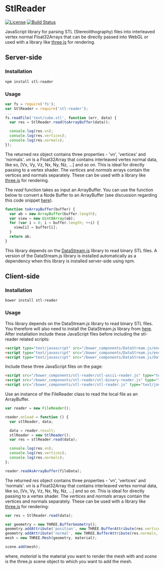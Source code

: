 # StlReader

[![License](https://img.shields.io/badge/license-MIT-yellowgreen.svg)](http://opensource.org/licenses/MIT)
[![Build Status](https://travis-ci.org/tatx/stl-reader.svg?branch=master)](https://travis-ci.org/tatx/stl-reader)

JavaScript library for parsing STL (Stereolithography) files into interleaved
vertex normal Float32Arrays that can be directly passed into WebGL or used with
a library like [three.js](http://threejs.org/) for rendering.

## Server-side

### Installation

```
npm install stl-reader
```

### Usage

```JavaScript
var fs = require('fs');
var StlReader = require('stl-reader');
...
fs.readFile('test/cube.stl', function (err, data) {
  var res = StlReader.read(toArrayBuffer(data));

  console.log(res.vn);
  console.log(res.vertices);
  console.log(res.normals);
});
```

The returned *res* object contains three properties - 'vn', 'vertices' and
'normals'. *vn* is a Float32Array that contains interleaved vertex
normal data, like so, [Vx, Vy, Vz, Nx, Ny, Nz, ...] and so on. This is ideal
for directly passing to a vertex shader. The *vertices* and *normals* arrays
contain the vertices and normals separately. These can be used with a library
like [three.js](http://threejs.org/) for rendering.

The *read* function takes as input an ArrayBuffer. You can use the function
below to convert a Node Buffer to an ArrayBuffer (see discussion regarding this
code snippet [here](http://stackoverflow.com/questions/8609289/convert-a-binary-nodejs-buffer-to-javascript-arraybuffer)).

```JavaScript
function toArrayBuffer(buffer) {
  var ab = new ArrayBuffer(buffer.length);
  var view = new Uint8Array(ab);
  for (var i = 0; i < buffer.length; ++i) {
    view[i] = buffer[i];
  }
  return ab;
}
```

This library depends on the [DataStream.js](https://github.com/kig/DataStream.js)
library to read binary STL files. A version of the DataStream.js library is
installed automatically as a dependency when this library is installed
server-side using npm.

## Client-side

### Installation

```
bower install stl-reader
```

### Usage

This library depends on the DataStream.js library to read binary STL files. You
therefore will also need to install the DataStream.js library from
[here](https://github.com/kig/DataStream.js). After installation include these
JavaScript files before including the stl-reader related scripts:

```HTML
<script type="text/javascript" src="/bower_components/DataStream.js/encoding-indexes.js"></script>
<script type="text/javascript" src="/bower_components/DataStream.js/encoding.js"></script>
<script type="text/javascript" src="/bower_components/DataStream.js/DataStream.js"></script>
```

Include these three JavaScript files on the page:

```HTML
<script src="/bower_components/stl-reader/stl-ascii-reader.js" type="text/javascript"></script>
<script src="/bower_components/stl-reader/stl-binary-reader.js" type="text/javascript"></script>
<script src="/bower_components/stl-reader/stl-reader.js" type="text/javascript"></script>
```

Use an instance of the FileReader class to read the local file as an ArrayBuffer.

```Javascript
var reader = new FileReader();

reader.onload = function () {
  var stlReader, data;

  data = reader.result;
  stlReader = new StlReader();
  var res = stlReader.read(data);

  console.log(res.vn);
  console.log(res.vertices);
  console.log(res.normals);
};

reader.readAsArrayBuffer(fileData);
```

The returned *res* object contains three properties - 'vn', 'vertices' and
'normals'. *vn* is a Float32Array that contains interleaved vertex
normal data, like so, [Vx, Vy, Vz, Nx, Ny, Nz, ...] and so on. This is ideal
for directly passing to a vertex shader. The *vertices* and *normals* arrays
contain the vertices and normals separately. These can be used with a library
like [three.js](http://threejs.org/) for rendering:


```Javascript
var res = StlReader.read(data);

var geometry = new THREE.BufferGeometry();
geometry.addAttribute('position', new THREE.BufferAttribute(res.vertices, 3));
geometry.addAttribute('normal', new THREE.BufferAttribute(res.normals, 3));
mesh = new THREE.Mesh(geometry, material);

scene.add(mesh);
```

where, *material* is the material you want to render the mesh with and *scene*
is the three.js scene object to which you want to add the mesh.
